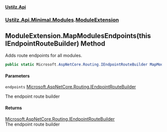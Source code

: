 #### [Ustilz.Api](index.md 'index')
### [Ustilz.Api.Minimal.Modules](Ustilz.Api.Minimal.Modules.md 'Ustilz.Api.Minimal.Modules').[ModuleExtension](Ustilz.Api.Minimal.Modules.ModuleExtension.md 'Ustilz.Api.Minimal.Modules.ModuleExtension')

## ModuleExtension.MapModulesEndpoints(this IEndpointRouteBuilder) Method

Adds route endpoints for all modules.

```csharp
public static Microsoft.AspNetCore.Routing.IEndpointRouteBuilder MapModulesEndpoints(this Microsoft.AspNetCore.Routing.IEndpointRouteBuilder endpoints);
```
#### Parameters

<a name='Ustilz.Api.Minimal.Modules.ModuleExtension.MapModulesEndpoints(thisMicrosoft.AspNetCore.Routing.IEndpointRouteBuilder).endpoints'></a>

`endpoints` [Microsoft.AspNetCore.Routing.IEndpointRouteBuilder](https://docs.microsoft.com/en-us/dotnet/api/Microsoft.AspNetCore.Routing.IEndpointRouteBuilder 'Microsoft.AspNetCore.Routing.IEndpointRouteBuilder')

The endpoint route builder

#### Returns
[Microsoft.AspNetCore.Routing.IEndpointRouteBuilder](https://docs.microsoft.com/en-us/dotnet/api/Microsoft.AspNetCore.Routing.IEndpointRouteBuilder 'Microsoft.AspNetCore.Routing.IEndpointRouteBuilder')  
The endpoint route builder